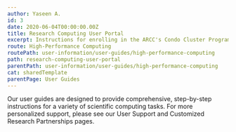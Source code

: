 ```yaml
---
author: Yaseen A.
id: 3
date: 2020-06-04T00:00:00.00Z
title: Research Computing User Portal
excerpt: Instructions for enrolling in the ARCC's Condo Cluster Program and subscribing to computing and storage resources.
route: High-Performance Computing
routePath: user-information/user-guides/high-performance-computing
path: research-computing-user-portal
parentPath: user-information/user-guides/high-performance-computing
cat: sharedTemplate
parentPage: User Guides
---
```

Our user guides are designed to provide comprehensive, step-by-step instructions for a variety of scientific computing tasks. For more personalized support, please see our User Support and Customized Research Partnerships pages.